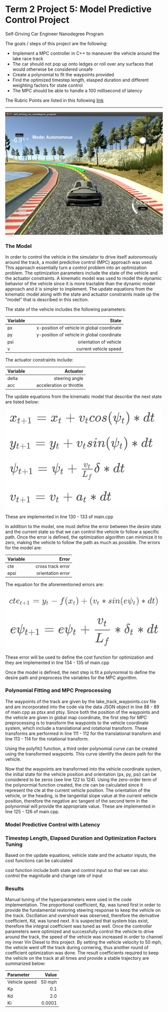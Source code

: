# **Term 2 Project 5: Model Predictive Control Project**
Self-Driving Car Engineer Nanodegree Program

The goals / steps of this project are the following:

* Implement a MPC controller in C++ to maneuver the vehicle around the lake race track 
* The car should not pop up onto ledges or roll over any surfaces that would otherwise be considered unsafe
* Create a polynomial to fit the waypoints provided
* Find the optimized timestep length, elasped duration and different weighting factors for state control
* The MPC should be able to handle a 100 millisecond of latency

[//]: # (Image References)

[image1]: ./images/MPC_1.png "MPC"
[image2]: ./images/state.png "Update equations"
[image3]: ./images/cte.png "cross track error"
[image4]: ./images/orientationError.png "orientation error"

The Rubric Points are listed in this following [link](https://review.udacity.com/#!/rubrics/896/view)   

---

![alt text][image1]

### The Model

In order to control the vehicle in the simulator to drive itself autonomously around the track, a model predictive control (MPC) approach was used.  This approach essentially turn a control problem into an optimization problem.  The optimization parameters include the state of the vehicle and the actuator constraints.  A kinematic model was used to model the dynamic behavior of the vehicle since it is more tractable than the dynamic model approach and it is simpler to implement.  The update equations from the kinematic model along with the state and actuator constraints made up the "model" that is described in this section.

The state of the vehicle includes the following parameters:

| Variable     |    State    |
|:--------------|-------------:|
| px            | x-position of vehicle in global coordinate       |
| py     |    y-position of vehicle in global coordinate    |
| psi | orientation of vehicle |
| v | current vehicle speed  |

The actuator constraints include:

| Variable     |    Actuator    |
|:--------------|-------------:|
| delta            | steering angle       |
| acc     |    acceleration or throttle    |

The update equations from the kinematic model that describe the next state are listed below:

![alt text][image2]

These are implemented in line 130 - 133 of main.cpp

In addition to the model, one must define the error between the desire state and the current state so that we can control the vehicle to follow a specific path.  Once the error is defined, the optimization algorithm can minimize it to zero, making the vehicle to follow the path as much as possible.  The errors for the model are:

| Variable     |    Error    |
|:--------------|-------------:|
| cte            | cross track error       |
| epsi     |    orientation error    |

The equation for the aforementioned errors are:

![alt text][image3]
![alt text][image4]

These error will be used to define the cost function for optimization and they are implemented in line 134 - 135 of main.cpp

Once the model is defined, the next step is fit a polynormial to define the desire path and preprocess the variables for the MPC algorithm.

### Polynomial Fitting and MPC Preprocessing

The waypoints of the track are given by the lake_track_waypoints.csv file and are incorporated into the code via the data JSON object in line 88 - 89 of main.cpp as ptsx and ptsy.  Since both the position of the waypoints and the vehicle are given in global map coordinate, the first step for MPC preprocessing is to transform the waypoints to the vehicle coordinate system, which include a translational and rotational transform.  These transforms are performed in line 111 - 112 for the translational transform and line 113 - 114 for the rotational transform.

Using the polyfit() function, a third order polynomial curve can be created using the transformed waypoints.  This curve identify the desire path for the vehicle.  

Now that the waypoints are transformed into the vehicle coordinate system, the initial state for the vehicle position and orientation (px, py, psi) can be considered to be zeros (see line 122 to 124). Using the zero-order term of the polynormial function created, the cte can be calculated since it represent the cte at the current vehicle position.  The orientation of the vehicle, or the heading, is the tangential slope value at the current vehicle position, therefore the negative arc tangent of the second term in the polynormial will provide the appropriate value.  These are implemented in line 125 - 126 of main.cpp.

### Model Predictive Control with Latency




### Timestep Length, Elapsed Duration and Optimization Factors Tuning 







Based on the update equations, vehicle state and the actuator inputs, the cost functions can be calculated

cost function include both state and control input so that we can also control the magnitude and change rate of input



### Results

Manual tuning of the hyperparameters were used in the code implementation.  The proportional coefficient, Kp, was tuned first in order to provide the fundamental restoring steering response to keep the vehicle on the track.  Oscillation and overshoot was observed, therefore the derivative coefficient, Kd, was tuned next.  It is suspected that system bias exist, therefore the integral coefficient was tuned as well.  Once the controller parameters were optimized and successfully control the vehicle to drive around the track, the speed of the vehicle was increased in order to channel my inner Vin Diesel to this project.  By setting the vehicle velocity to 50 mph, the vehicle went off the track during cornering, thus another round of coefficient optimization was done.  The result coefficients required to keep the vehicle on the track at all times and provide a stable trajectory are summarized below: 

| Parameter     |    Value    |
|:--------------|-------------:|
| Vehicle speed            |50 mph        |
| Kp     |    0.1     |
| Kd | 2.0 |
| Ki | 0.0001 |


